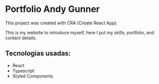 # Portfolio Andy Gunner


This project was created with CRA (Create React App).

This is my website to introduce myself, here I put my skills, portfolio, and contact details.


## Tecnologias usadas:
- React
- Typescript
- Styled Components

